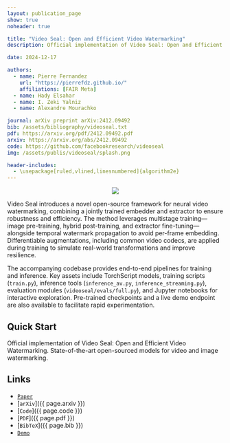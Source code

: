 ```yaml
---
layout: publication_page
show: true
noheader: true

title: "Video Seal: Open and Efficient Video Watermarking"
description: Official implementation of Video Seal: Open and Efficient Video Watermarking

date: 2024-12-17

authors:
  - name: Pierre Fernandez
    url: "https://pierrefdz.github.io/"
    affiliations: [FAIR Meta]
  - name: Hady Elsahar
  - name: I. Zeki Yalniz
  - name: Alexandre Mourachko

journal: arXiv preprint arXiv:2412.09492
bib: /assets/bibliography/videoseal.txt
pdf: https://arxiv.org/pdf/2412.09492.pdf
arxiv: https://arxiv.org/abs/2412.09492
code: https://github.com/facebookresearch/videoseal
img: /assets/publis/videoseal/splash.png

header-includes:
  - \usepackage[ruled,vlined,linesnumbered]{algorithm2e}
---
```


<!-- center -->
<p align="center">
  <img src="{{ page.img }}" class="img-fluid thumbnail mt-2" style="max-width: 75%;">
</p>

Video Seal introduces a novel open-source framework for neural video watermarking, combining a jointly trained embedder and extractor to ensure robustness and efficiency. The method leverages multistage training—image pre-training, hybrid post-training, and extractor fine-tuning—alongside temporal watermark propagation to avoid per-frame embedding. Differentiable augmentations, including common video codecs, are applied during training to simulate real-world transformations and improve resilience.

The accompanying codebase provides end-to-end pipelines for training and inference. Key assets include TorchScript models, training scripts (`train.py`), inference tools (`inference_av.py`, `inference_streaming.py`), evaluation modules (`videoseal/evals/full.py`), and Jupyter notebooks for interactive exploration. Pre-trained checkpoints and a live demo endpoint are also available to facilitate rapid experimentation.

## Quick Start

Official implementation of Video Seal: Open and Efficient Video Watermarking. State-of-the-art open-sourced models for video and image watermarking.

## Links

- [`Paper`](https://ai.meta.com/research/publications/video-seal-open-and-efficient-video-watermarking/)
- [`arXiv`]({{ page.arxiv }})
- [`Code`]({{ page.code }})
- [`PDF`]({{ page.pdf }})
- [`BibTeX`]({{ page.bib }})
- [`Demo`](https://aidemos.meta.com/videoseal)
